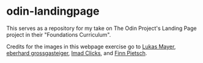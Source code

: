# odin-landingpage

This serves as a repository for my take on The Odin Project's Landing Page project in their "Foundations Curriculum". 

Credits for the images in this webpage exercise go to [Lukas Mayer](https://www.pexels.com/photo/landscape-photo-of-snow-mountains-813071/), [eberhard grossgasteiger](https://www.pexels.com/photo/boats-at-calm-body-of-water-by-mountain-slip-2437293/), [Imad Clicks](https://www.pexels.com/photo/brown-wooden-house-on-snow-covered-ground-near-mountain-4111582/), and [Finn Pietsch](https://www.pexels.com/photo/abandoned-wooden-shack-in-snowy-mountainous-valley-near-woods-6552183/).

